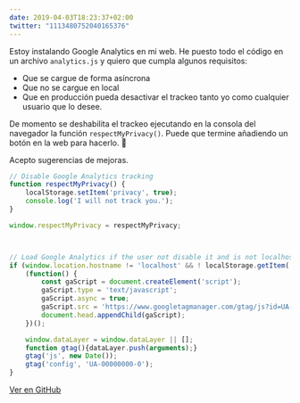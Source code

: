 ```yaml
---
date: 2019-04-03T18:23:37+02:00
twitter: "1113480752040165376"
---
```


Estoy instalando Google Analytics en mi web. He puesto todo el código en un archivo `analytics.js` y quiero que cumpla algunos requisitos:
- Que se cargue de forma asíncrona
- Que no se cargue en local
- Que en producción pueda desactivar el trackeo tanto yo como cualquier usuario que lo desee.

De momento se deshabilita el trackeo ejecutando en la consola del navegador la función `respectMyPrivacy()`. Puede que termine añadiendo un botón en la web para hacerlo. 🤔

Acepto sugerencias de mejoras.

```js
// Disable Google Analytics tracking
function respectMyPrivacy() {
	localStorage.setItem('privacy', true);
	console.log('I will not track you.');
}

window.respectMyPrivacy = respectMyPrivacy;



// Load Google Analytics if the user not disable it and is not localhost (gtag.js)
if (window.location.hostname != 'localhost' && ! localStorage.getItem('privacy')) {
	(function() {
		const gaScript = document.createElement('script');
		gaScript.type = 'text/javascript';
		gaScript.async = true;
		gaScript.src = 'https://www.googletagmanager.com/gtag/js?id=UA-00000000-0';
		document.head.appendChild(gaScript);
	})();

	window.dataLayer = window.dataLayer || [];
	function gtag(){dataLayer.push(arguments);}
	gtag('js', new Date());
	gtag('config', 'UA-00000000-0');
}
```
[Ver en GitHub](https://github.com/barcia/barcia.dev/blob/master/src/assets/js/analytics.js)
